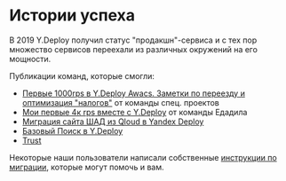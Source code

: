 # Истории успеха

В 2019 Y.Deploy получил статус "продакшн"-сервиса и с тех пор множество сервисов переехали из различных окружений на  его мощности.

Публикации команд, которые смогли:

- [Первые 1000rps в Y.Deploy Awacs. Заметки по переезду и оптимизация "налогов"](https://avshev.at.yandex-team.ru/2) от команды спец. проектов
- [Мои первые 4к rps вместе с Y.Deploy](https://p-sofrony.at.yandex-team.ru/1) от команды Едадила
- [Миграция сайта ШАД из Qloud в Yandex Deploy](https://clubs.at.yandex-team.ru/bliss/1)
- [Базовый Поиск в Y.Deploy](https://clubs.at.yandex-team.ru/infra-cloud/778)
- [Trust](https://clubs.at.yandex-team.ru/trust/134)

Некоторые наши пользователи написали собственные [инструкции по миграции](../unofficial-guides.md), которые могут помочь и вам.
